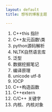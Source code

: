 ```yaml
---
layout: default
title: 想写的博客主题

---
```


1.	C++this 指针
2.	C++友元函数\类
3.	python源码解析
4.	NLTK自然语言库
5.	泛型
6.	数据挖掘笔记
7.	编译原理
8.	unicode utf-8
9.	IOCP
10.	C++构造函数
11.	C++extern 
12.	C/C++ 关键字
13.	内核、内核对象  
